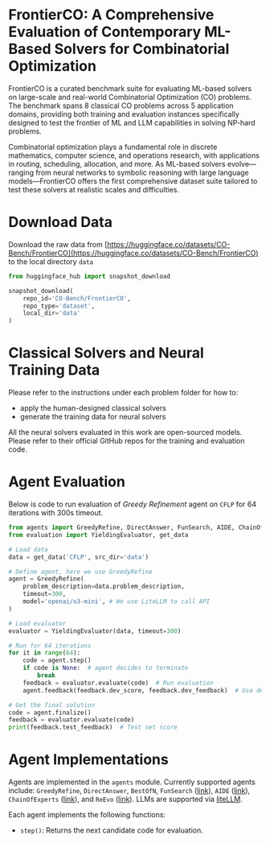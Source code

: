 # FrontierCO: A Comprehensive Evaluation of Contemporary ML-Based Solvers for Combinatorial Optimization


FrontierCO is a curated benchmark suite for evaluating ML-based solvers on large-scale and real-world Combinatorial Optimization (CO) problems. The benchmark spans 8 classical CO problems across 5 application domains, providing both training and evaluation instances specifically designed to test the frontier of ML and LLM capabilities in solving NP-hard problems.

Combinatorial optimization plays a fundamental role in discrete mathematics, computer science, and operations research, with applications in routing, scheduling, allocation, and more. As ML-based solvers evolve—ranging from neural networks to symbolic reasoning with large language models—FrontierCO offers the first comprehensive dataset suite tailored to test these solvers at realistic scales and difficulties.


# Download Data
Download the raw data from [https://huggingface.co/datasets/CO-Bench/FrontierCO](https://huggingface.co/datasets/CO-Bench/FrontierCO) to the local directory `data`
```python
from huggingface_hub import snapshot_download

snapshot_download(
    repo_id='CO-Bench/FrontierCO',
    repo_type='dataset',
    local_dir='data'
)
```

# Classical Solvers and Neural Training Data

Please refer to the instructions under each problem folder for how to: 

- apply the human-designed classical solvers 
- generate the training data for neural solvers 

All the neural solvers evaluated in this work are open-sourced models. Please refer to their official GitHub repos for the training and evaluation code.


# Agent Evaluation
Below is code to run evaluation of *Greedy Refinement* agent on `CFLP` for 64 iterations with 300s timeout.

```python
from agents import GreedyRefine, DirectAnswer, FunSearch, AIDE, ChainOfExperts, ReEvo, BestOfN
from evaluation import YieldingEvaluator, get_data

# Load data
data = get_data('CFLP', src_dir='data')

# Define agent, here we use GreedyRefine
agent = GreedyRefine(
    problem_description=data.problem_description,
    timeout=300,
    model='openai/o3-mini', # We use LiteLLM to call API
)

# Load evaluator
evaluator = YieldingEvaluator(data, timeout=300)

# Run for 64 iterations
for it in range(64):
    code = agent.step()
    if code is None:  # agent decides to terminate
        break
    feedback = evaluator.evaluate(code)  # Run evaluation
    agent.feedback(feedback.dev_score, feedback.dev_feedback)  # Use dev set score as feedback

# Get the final solution
code = agent.finalize()
feedback = evaluator.evaluate(code)
print(feedback.test_feedback)  # Test set score
```

# Agent Implementations

Agents are implemented in the `agents` module. Currently supported agents include: `GreedyRefine`, `DirectAnswer`, `BestOfN`, `FunSearch` ([link](https://github.com/google-deepmind/funsearch)), `AIDE` ([link](https://github.com/WecoAI/aideml)), `ChainOfExperts` ([link](https://github.com/xzymustbexzy/Chain-of-Experts)), and `ReEvo` ([link](https://github.com/ai4co/reevo)). LLMs are supported via [liteLLM](https://github.com/BerriAI/litellm).

Each agent implements the following functions:
- `step()`: Returns the next candidate code for evaluation.



